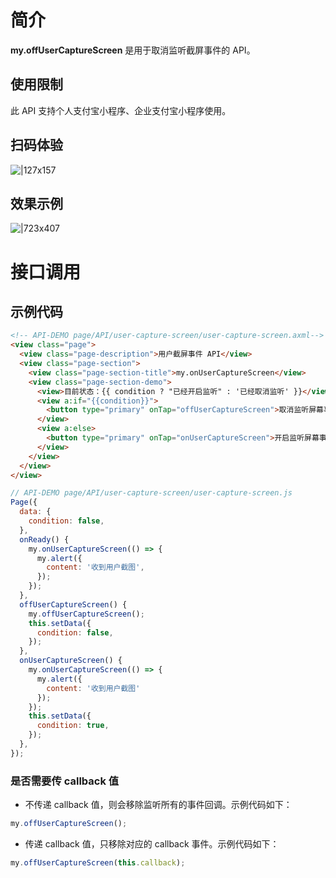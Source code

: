 
# 简介
**my.offUserCaptureScreen** 是用于取消监听截屏事件的 API。

## 使用限制
此 API 支持个人支付宝小程序、企业支付宝小程序使用。

## 扫码体验
![|127x157](https://gw.alipayobjects.com/zos/skylark-tools/public/files/5d1e486d074cdcad0206fdfd113f753f.jpeg#align=left&display=inline&height=157&margin=%5Bobject%20Object%5D&originHeight=157&originWidth=127&status=done&style=stroke&width=127)

## 效果示例
![|723x407](https://gw.alipayobjects.com/zos/skylark-tools/public/files/b0f0b81ff9c0a27cd1621a532b7e18f5.png#align=left&display=inline&height=420&margin=%5Bobject%20Object%5D&originHeight=720&originWidth=1280&status=done&style=stroke&width=746)

# 接口调用

## 示例代码
```html
<!-- API-DEMO page/API/user-capture-screen/user-capture-screen.axml-->
<view class="page">
  <view class="page-description">用户截屏事件 API</view>
  <view class="page-section">
    <view class="page-section-title">my.onUserCaptureScreen</view>
    <view class="page-section-demo">
      <view>目前状态：{{ condition ? "已经开启监听" : '已经取消监听' }}</view>
      <view a:if="{{condition}}">
        <button type="primary" onTap="offUserCaptureScreen">取消监听屏幕事件</button>
      </view>
      <view a:else>
        <button type="primary" onTap="onUserCaptureScreen">开启监听屏幕事件</button>
      </view>
    </view>
  </view>
</view>
```
```javascript
// API-DEMO page/API/user-capture-screen/user-capture-screen.js
Page({
  data: {
    condition: false,
  },
  onReady() {
    my.onUserCaptureScreen(() => {
      my.alert({
        content: '收到用户截图',
      });
    });
  },
  offUserCaptureScreen() {
    my.offUserCaptureScreen();
    this.setData({
      condition: false,
    });
  },
  onUserCaptureScreen() {
    my.onUserCaptureScreen(() => {
      my.alert({
        content: '收到用户截图'
      });
    });
    this.setData({
      condition: true,
    });
  },
});
```

### 是否需要传 callback 值

- 不传递 callback 值，则会移除监听所有的事件回调。示例代码如下：
```javascript
my.offUserCaptureScreen();
```

- 传递 callback 值，只移除对应的 callback 事件。示例代码如下：
```javascript
my.offUserCaptureScreen(this.callback);
```

